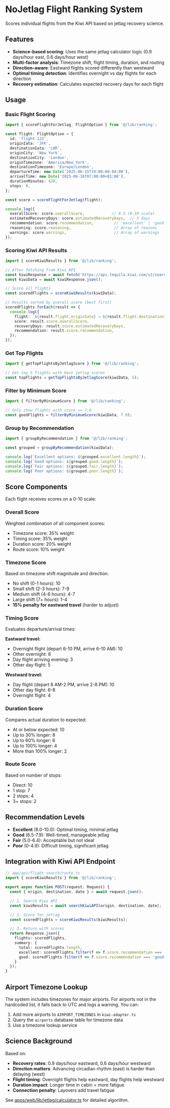 # NoJetlag Flight Ranking System

Scores individual flights from the Kiwi API based on jetlag recovery science.

## Features

- **Science-based scoring**: Uses the same jetlag calculator logic (0.9 days/hour east, 0.6 days/hour west)
- **Multi-factor analysis**: Timezone shift, flight timing, duration, and routing
- **Direction-aware**: Eastward flights scored differently than westward
- **Optimal timing detection**: Identifies overnight vs day flights for each direction
- **Recovery estimation**: Calculates expected recovery days for each flight

## Usage

### Basic Flight Scoring

```typescript
import { scoreFlightForJetlag, FlightOption } from '@/lib/ranking';

const flight: FlightOption = {
  id: 'flight-123',
  originIata: 'JFK',
  destinationIata: 'LHR',
  originCity: 'New York',
  destinationCity: 'London',
  originTimezone: 'America/New_York',
  destinationTimezone: 'Europe/London',
  departureTime: new Date('2025-06-15T19:00:00-04:00'),
  arrivalTime: new Date('2025-06-16T07:00:00+01:00'),
  durationMinutes: 420,
  stops: 0,
};

const score = scoreFlightForJetlag(flight);

console.log({
  overallScore: score.overallScore,            // 8.5 (0-10 scale)
  estimatedRecoveryDays: score.estimatedRecoveryDays,  // 5 days
  recommendation: score.recommendation,         // 'excellent' | 'good' | 'fair' | 'poor'
  reasoning: score.reasoning,                   // Array of reasons
  warnings: score.warnings,                     // Array of warnings
});
```

### Scoring Kiwi API Results

```typescript
import { scoreKiwiResults } from '@/lib/ranking';

// After fetching from Kiwi API
const kiwiResponse = await fetch('https://api.tequila.kiwi.com/v2/search?...');
const kiwiData = await kiwiResponse.json();

// Score all flights
const scoredFlights = scoreKiwiResults(kiwiData);

// Results sorted by overall score (best first)
scoredFlights.forEach(result => {
  console.log({
    flight: `${result.flight.originIata} → ${result.flight.destinationIata}`,
    score: result.score.overallScore,
    recoveryDays: result.score.estimatedRecoveryDays,
    recommendation: result.score.recommendation,
  });
});
```

### Get Top Flights

```typescript
import { getTopFlightsByJetlagScore } from '@/lib/ranking';

// Get top 5 flights with best jetlag scores
const topFlights = getTopFlightsByJetlagScore(kiwiData, 5);
```

### Filter by Minimum Score

```typescript
import { filterByMinimumScore } from '@/lib/ranking';

// Only show flights with score >= 7.0
const goodFlights = filterByMinimumScore(kiwiData, 7.0);
```

### Group by Recommendation

```typescript
import { groupByRecommendation } from '@/lib/ranking';

const grouped = groupByRecommendation(kiwiData);

console.log(`Excellent options: ${grouped.excellent.length}`);
console.log(`Good options: ${grouped.good.length}`);
console.log(`Fair options: ${grouped.fair.length}`);
console.log(`Poor options: ${grouped.poor.length}`);
```

## Score Components

Each flight receives scores on a 0-10 scale:

### Overall Score
Weighted combination of all component scores:
- Timezone score: 35% weight
- Timing score: 35% weight
- Duration score: 20% weight
- Route score: 10% weight

### Timezone Score
Based on timezone shift magnitude and direction:
- No shift (0-1 hours): 10
- Small shift (2-3 hours): 7-9
- Medium shift (4-6 hours): 4-7
- Large shift (7+ hours): 1-4
- **15% penalty for eastward travel** (harder to adjust)

### Timing Score
Evaluates departure/arrival times:

**Eastward travel:**
- Overnight flight (depart 6-10 PM, arrive 6-10 AM): 10
- Other overnight: 8
- Day flight arriving evening: 3
- Other day flight: 5

**Westward travel:**
- Day flight (depart 8 AM-2 PM, arrive 2-8 PM): 10
- Other day flight: 6-8
- Overnight flight: 4

### Duration Score
Compares actual duration to expected:
- At or below expected: 10
- Up to 30% longer: 8
- Up to 60% longer: 6
- Up to 100% longer: 4
- More than 100% longer: 2

### Route Score
Based on number of stops:
- Direct: 10
- 1 stop: 7
- 2 stops: 4
- 3+ stops: 2

## Recommendation Levels

- **Excellent** (8.0-10.0): Optimal timing, minimal jetlag
- **Good** (6.5-7.9): Well-timed, manageable jetlag
- **Fair** (5.0-6.4): Acceptable but not ideal
- **Poor** (0-4.9): Difficult timing, significant jetlag

## Integration with Kiwi API Endpoint

```typescript
// app/api/flight-search/route.ts
import { scoreKiwiResults } from '@/lib/ranking';

export async function POST(request: Request) {
  const { origin, destination, date } = await request.json();

  // 1. Search Kiwi API
  const kiwiResults = await searchKiwiAPI(origin, destination, date);

  // 2. Score for jetlag
  const scoredFlights = scoreKiwiResults(kiwiResults);

  // 3. Return with scores
  return Response.json({
    flights: scoredFlights,
    summary: {
      total: scoredFlights.length,
      excellent: scoredFlights.filter(f => f.score.recommendation === 'excellent').length,
      good: scoredFlights.filter(f => f.score.recommendation === 'good').length,
    }
  });
}
```

## Airport Timezone Lookup

The system includes timezones for major airports. For airports not in the hardcoded list, it falls back to UTC and logs a warning. You can:

1. Add more airports to `AIRPORT_TIMEZONES` in `kiwi-adapter.ts`
2. Query the `airports` database table for timezone data
3. Use a timezone lookup service

## Science Background

Based on:
- **Recovery rates**: 0.9 days/hour eastward, 0.6 days/hour westward
- **Direction matters**: Advancing circadian rhythm (east) is harder than delaying (west)
- **Flight timing**: Overnight flights help eastward, day flights help westward
- **Duration impact**: Longer time in cabin = more fatigue
- **Connection penalty**: Layovers add travel fatigue

See [apps/web/lib/jetlag/calculator.ts](../jetlag/calculator.ts) for detailed algorithm.
